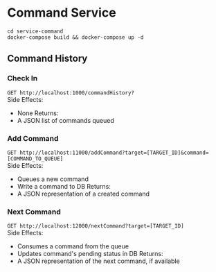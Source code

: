 # Command Service
```
cd service-command
docker-compose build && docker-compose up -d
```  

## Command History
### Check In
```GET http://localhost:1000/commandHistory?```  
Side Effects:
- None
Returns:
- A JSON list of commands queued

### Add Command
```GET http://localhost:11000/addCommand?target=[TARGET_ID]&command=[COMMAND_TO_QUEUE]```  
Side Effects: 
- Queues a new command
- Write a command to DB
Returns:
- A JSON representation of a created command

### Next Command
```GET http://localhost:12000/nextCommand?target=[TARGET_ID]```  
Side Effects:
- Consumes a command from the queue
- Updates command's pending status in DB
Returns:
- A JSON representation of the next command, if available
